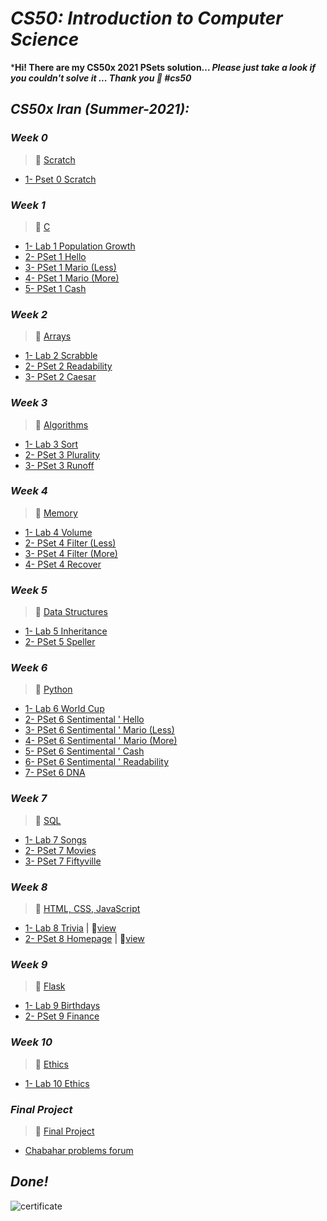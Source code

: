 # ***CS50: Introduction to Computer Science***
***Hi! There are my CS50x 2021 PSets solution... *Please just take a look if you couldn't solve it ... Thank you 🙂 #cs50***

## ***CS50x Iran (Summer-2021):***

### ***Week 0***
> 📖 [Scratch](https://cs50.harvard.edu/x/2021/weeks/0)
- [1- Pset 0 Scratch](https://cs50.harvard.edu/x/2021/psets/0/scratch)

### ***Week 1***
> 📖 [C](https://cs50.harvard.edu/x/2021/weeks/1)
- [1- Lab 1 Population Growth](https://github.com/moqdm/CS50x/tree/main/CS50x%202021/Week%201/1-%20Lab%201%20Population%20Growth)
- [2- PSet 1 Hello](https://github.com/moqdm/CS50x/tree/main/CS50x%202021/Week%201/2-%20PSet%201%20Hello)
- [3- PSet 1 Mario (Less)](https://github.com/moqdm/CS50x/tree/main/CS50x%202021/Week%201/3-%20PSet%201%20Mario%20(Less))
- [4- PSet 1 Mario (More)](https://github.com/moqdm/CS50x/tree/main/CS50x%202021/Week%201/4-%20PSet%201%20Mario%20(More))
- [5- PSet 1 Cash](https://github.com/moqdm/CS50x/tree/main/CS50x%202021/Week%201/5-%20PSet%201%20Cash)

### ***Week 2***
> 📖 [Arrays](https://cs50.harvard.edu/x/2021/weeks/2)
- [1- Lab 2 Scrabble](https://github.com/moqdm/CS50x/tree/main/CS50x%202021/Week%202/1-%20Lab%202%20Scrabble)
- [2- PSet 2 Readability](https://github.com/moqdm/CS50x/tree/main/CS50x%202021/Week%202/2-%20PSet%202%20Readability)
- [3- PSet 2 Caesar](https://github.com/moqdm/CS50x/tree/main/CS50x%202021/Week%202/3-%20PSet%202%20Caesar)

### ***Week 3***
> 📖 [Algorithms](https://cs50.harvard.edu/x/2021/weeks/3)
- [1- Lab 3 Sort](https://github.com/moqdm/CS50x/tree/main/CS50x%202021/Week%203/1-%20Lab%203%20Sort)
- [2- PSet 3 Plurality](https://github.com/moqdm/CS50x/tree/main/CS50x%202021/Week%203/2-%20PSet%203%20Plurality)
- [3- PSet 3 Runoff](https://github.com/moqdm/CS50x/tree/main/CS50x%202021/Week%203/3-%20PSet%203%20Runoff)

### ***Week 4***
> 📖 [Memory](https://cs50.harvard.edu/x/2021/weeks/4)
- [1- Lab 4 Volume](https://github.com/moqdm/CS50x/tree/main/CS50x%202021/Week%204/1-%20Lab%204%20Volume)
- [2- PSet 4 Filter (Less)](https://github.com/moqdm/CS50x/tree/main/CS50x%202021/Week%204/2-%20PSet%204%20Filter%20(Less))
- [3- PSet 4 Filter (More)](https://github.com/moqdm/CS50x/tree/main/CS50x%202021/Week%204/3-%20PSet%204%20Filter%20(More))
- [4- PSet 4 Recover](https://github.com/moqdm/CS50x/tree/main/CS50x%202021/Week%204/4-%20PSet%204%20Recover)

### ***Week 5***
> 📖 [Data Structures](https://cs50.harvard.edu/x/2021/weeks/5)
- [1- Lab 5 Inheritance](https://github.com/moqdm/CS50x/tree/main/CS50x%202021/Week%205/1-%20Lab%205%20Inheritance)
- [2- PSet 5 Speller](https://github.com/moqdm/CS50x/tree/main/CS50x%202021/Week%205/2-%20PSet%205%20Speller)

### ***Week 6***
> 📖 [Python](https://cs50.harvard.edu/x/2021/weeks/6)
- [1- Lab 6 World Cup](https://github.com/moqdm/CS50x/tree/main/CS50x%202021/Week%206/1-%20Lab%206%20World%20Cup)
- [2- PSet 6 Sentimental ' Hello](https://github.com/moqdm/CS50x/tree/main/CS50x%202021/Week%206/2-%20PSet%206%20Sentimental%20'%20Hello)
- [3- PSet 6 Sentimental ' Mario (Less)](https://github.com/moqdm/CS50x/tree/main/CS50x%202021/Week%206/3-%20PSet%206%20Sentimental%20'%20Mario%20(Less))
- [4- PSet 6 Sentimental ' Mario (More)](https://github.com/moqdm/CS50x/tree/main/CS50x%202021/Week%206/4-%20PSet%206%20Sentimental%20'%20Mario%20(More))
- [5- PSet 6 Sentimental ' Cash](https://github.com/moqdm/CS50x/tree/main/CS50x%202021/Week%206/5-%20PSet%206%20Sentimental%20'%20Cash)
- [6- PSet 6 Sentimental ' Readability](https://github.com/moqdm/CS50x/tree/main/CS50x%202021/Week%206/6-%20PSet%206%20Sentimental%20'%20Readability)
- [7- PSet 6 DNA](https://github.com/moqdm/CS50x/tree/main/CS50x%202021/Week%206/7-%20PSet%206%20DNA)

### ***Week 7***
> 📖 [SQL](https://cs50.harvard.edu/x/2021/weeks/7)
- [1- Lab 7 Songs](https://github.com/moqdm/CS50x/tree/main/CS50x%202021/Week%207/1-%20Lab%207%20Songs)
- [2- PSet 7 Movies](https://github.com/moqdm/CS50x/tree/main/CS50x%202021/Week%207/2-%20PSet%207%20Movies)
- [3- PSet 7 Fiftyville](https://github.com/moqdm/CS50x/tree/main/CS50x%202021/Week%207/3-%20PSet%207%20Fiftyville)

### ***Week 8***
> 📖 [HTML, CSS, JavaScript](https://cs50.harvard.edu/x/2021/weeks/8)
- [1- Lab 8 Trivia](https://github.com/moqdm/CS50x/tree/main/CS50x%202021/Week%208/1-%20Lab%208%20Trivia) | 👀[view](https://moqdm.github.io/cs50/Trivia)
- [2- PSet 8 Homepage](https://github.com/moqdm/CS50x/tree/main/CS50x%202021/Week%208/2-%20PSet%208%20Homepage) | 👀[view](https://moqdm.github.io/cs50/Homepage)

### ***Week 9***
> 📖 [Flask](https://cs50.harvard.edu/x/2021/weeks/9)
- [1- Lab 9 Birthdays](https://github.com/moqdm/CS50x/tree/main/CS50x%202021/Week%209/1-%20Lab%209%20Birthdays)
- [2- PSet 9 Finance](https://github.com/moqdm/CS50x/tree/main/CS50x%202021/Week%209/2-%20PSet%209%20Finance)

### ***Week 10***
> 📖 [Ethics](https://cs50.harvard.edu/x/2021/weeks/10)
- [1- Lab 10 Ethics](https://github.com/moqdm/CS50x/tree/main/CS50x%202021/Week%2010/1-%20Lab%2010%20Ethics)

### ***Final Project***
> 📖 [Final Project](https://cs50.harvard.edu/x/2021/project/)
- [Chabahar problems forum](https://github.com/moqdm/CS50x/tree/main/CS50x%202021/Final%20Project)

## ***Done!***

![certificate](https://b2n.ir/p06790)

